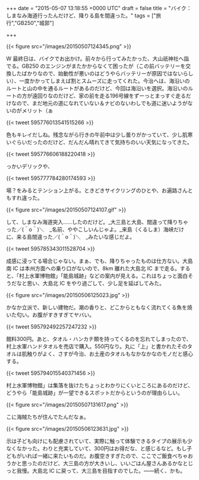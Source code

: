 
+++
date = "2015-05-07 13:18:55 +0000 UTC"
draft = false
title = "バイク：しまなみ海道行ったんだけど、降りる島を間違った。"
tags = ["旅行","GB250","城郭"]

+++


{{< figure src="/images/20150507124345.png"  >}}

W 最終日は、バイクでお出かけ。前々から行ってみたかった、大山祇神社へ詣でる。GB250 のエンジンがまたかからなくて困ったが（この前バッテリーを交換したばかりなので、始動性が悪いのはどうやらバッテリーが原因ではないらしい）、一度かかってしまえば割とスムーズに走ってくれた。今治へは、海沿いのルートと山の中を通るルートがあるのだけど、今回は海沿いを選択。海沿いのルートの方が遠回りなのだけど、家の前を走る196号線をずーっとまっすぐ走るだけなので、まだ地元の道になれていない＆ナビのないわしでも道に迷いようがないのがメリット（ぁ

{{< tweet 595776013541515266 >}}

色もキレイだしね。残念ながら行きの午前中は少し曇りがかっていて、少し肌寒いぐらいだったのだけど、だんだん晴れてきて気持ちのいい天気になってきた。

{{< tweet 595776606188220418 >}}

っかいデリックや、

{{< tweet 595777784280174593 >}}

場？をみるとテンション上がる。ときどきサイクリングのひとや、お遍路さんともすれ違った。

{{< figure src="/images/20150507124107.gif"  >}}

して、しまなみ海道突入……したのだけど。_大三島と大島、間違って降りちゃった／(＾o＾)＼　_名前、ややこしいんじゃよ。_来島（くるしま）海峡だけに、来る島間違った／(＾o＾)＼　_みたいな感じだよ。

{{< tweet 595785343011528704 >}}

成感に浸ってる場合じゃない。まぁ、でも、降りちゃったものは仕方ない。大島南 IC は本州方面への乗り口がないので、8km 離れた大島北 IC まで走る。すると、「村上水軍博物館」「能島城跡」などの案内が見える。これはちょっと面白そうだなと思い、大島北 IC をやり過ごして、少し足を延ばしてみた。

{{< figure src="/images/20150506125023.jpg"  >}}

かなか立派で、新しい建物だ。潮の香りと、どこからともなく流れてくる魚を焼いた匂い。お腹がすきすぎてヤバい。

{{< tweet 595792492257247232 >}}

館料300円。あと、タオル・ハンカチ類を持ってくるのを忘れてしまったので、村上水軍ハンドタオルを売店で購入。550円なり。丸に「上」と書かれたそのタオルは肌触りがよく、さすが今治、お土産のタオルもなかなかなのモノだと感心する。

{{< tweet 595794015540371456 >}}

村上水軍博物館」は集落を抜けたちょっとわかりにくいところにあるのだけど、どうやら「能島城跡」が一望できるスポットだからというのが理由らしい。

{{< figure src="/images/20150507131617.png"  >}}

こに海賊たちが住んでたんだなぁ。

{{< figure src="/images/20150506123631.jpg"  >}}

示は子ども向けにも配慮されていて、実際に触って体験できるタイプの展示も少なくなかった。わりと充実していて、300円はお得だな、と感じるなど。もし子どもがいれば一緒に来たいものだ。お腹空きすぎたので、ここでご飯食べちゃおうかと思ったのだけど、大三島の方が大きいし、いいごはん屋さんあるかなとじっと我慢。大島北 IC に戻って、大三島を目指すのでした。――続く、かも。


